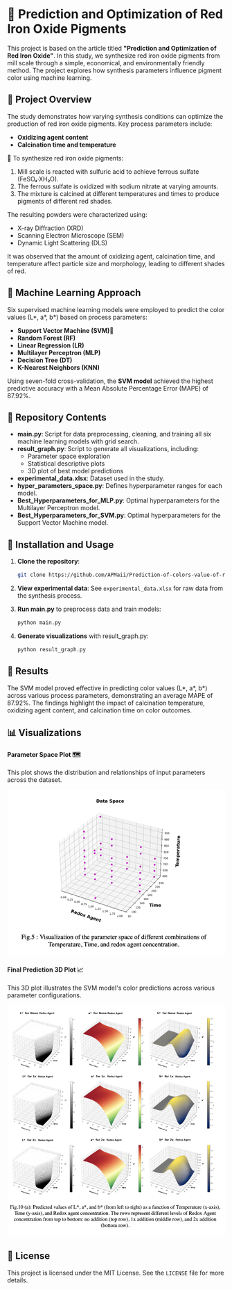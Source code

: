 # 🎨 **Prediction and Optimization of Red Iron Oxide Pigments**

This project is based on the article titled **"Prediction and Optimization of Red Iron Oxide"**. In this study, we synthesize red iron oxide pigments from mill scale through a simple, economical, and environmentally friendly method. The project explores how synthesis parameters influence pigment color using machine learning.

## 📌 Project Overview

The study demonstrates how varying synthesis conditions can optimize the production of red iron oxide pigments. Key process parameters include:
- **Oxidizing agent content**
- **Calcination time and temperature**

🧬 To synthesize red iron oxide pigments:
1. Mill scale is reacted with sulfuric acid to achieve ferrous sulfate (FeSO₄·XH₂O).
2. The ferrous sulfate is oxidized with sodium nitrate at varying amounts.
3. The mixture is calcined at different temperatures and times to produce pigments of different red shades.

The resulting powders were characterized using:
- X-ray Diffraction (XRD)
- Scanning Electron Microscope (SEM)
- Dynamic Light Scattering (DLS)

It was observed that the amount of oxidizing agent, calcination time, and temperature affect particle size and morphology, leading to different shades of red.

## 🤖 Machine Learning Approach

Six supervised machine learning models were employed to predict the color values (L*, a*, b*) based on process parameters:
- **Support Vector Machine (SVM)🥇**
- **Random Forest (RF)**
- **Linear Regression (LR)**
- **Multilayer Perceptron (MLP)**
- **Decision Tree (DT)**
- **K-Nearest Neighbors (KNN)**

Using seven-fold cross-validation, the **SVM model** achieved the highest predictive accuracy with a Mean Absolute Percentage Error (MAPE) of 87.92%.

## 📂 Repository Contents

- **main.py**: Script for data preprocessing, cleaning, and training all six machine learning models with grid search.
- **result_graph.py**: Script to generate all visualizations, including:
  - Parameter space exploration
  - Statistical descriptive plots
  - 3D plot of best model predictions
- **experimental_data.xlsx**: Dataset used in the study.
- **hyper_parameters_space.py**: Defines hyperparameter ranges for each model.
- **Best_Hyperparameters_for_MLP.py**: Optimal hyperparameters for the Multilayer Perceptron model.
- **Best_Hyperparameters_for_SVM.py**: Optimal hyperparameters for the Support Vector Machine model.



## 🚀 Installation and Usage

1. **Clone the repository**:
   ```bash
   git clone https://github.com/APMaii/Prediction-of-colors-value-of-red-iron-oxide-pigments
   ```
2. **View experimental data**: See `experimental_data.xlsx` for raw data from the synthesis process.

  
3. **Run main.py** to preprocess data and train models:
   ```bash
   python main.py
   ```

4. **Generate visualizations** with result_graph.py:
   ```bash
   python result_graph.py
   ```



## 🎯 Results

The SVM model proved effective in predicting color values (L*, a*, b*) across various process parameters, demonstrating an average MAPE of 87.92%. The findings highlight the impact of calcination temperature, oxidizing agent content, and calcination time on color outcomes.


## 📊 Visualizations

#### Parameter Space Plot 🗺️
This plot shows the distribution and relationships of input parameters across the dataset.

![Parameter Space Plot](images/parameter_space.png)

#### Final Prediction 3D Plot 📈
This 3D plot illustrates the SVM model's color predictions across various parameter configurations.

![Final Prediction 3D Plot](images/prediction_3d_plot.png)

## 📜 License

This project is licensed under the MIT License. See the `LICENSE` file for more details.

